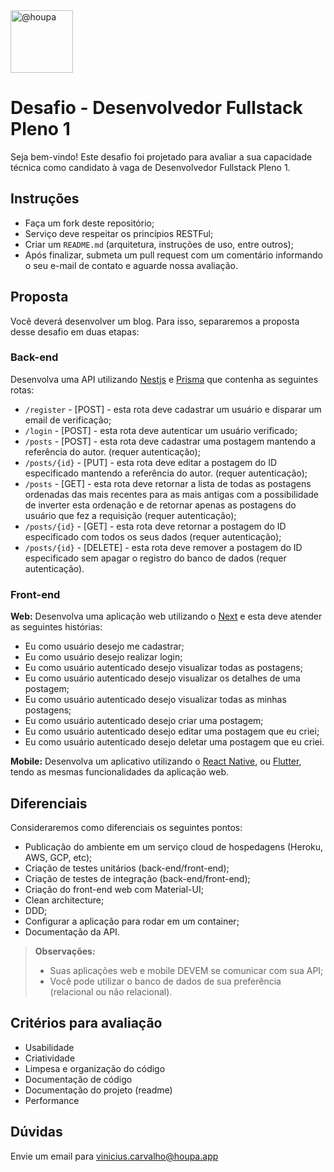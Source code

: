 <a href="https://houpa.app/" aria-label="Houpa" class="d-block tooltipped tooltipped-s">
  <img itemprop="image" class="flex-shrink-0 mb-3 mr-3 mb-md-0 mr-md-4" src="https://avatars.githubusercontent.com/u/51490241?s=200&amp;v=4" width="100" height="100" alt="@houpa">
</a>

# Desafio - Desenvolvedor Fullstack Pleno 1
Seja bem-vindo! Este desafio foi projetado para avaliar a sua capacidade técnica como candidato à vaga de Desenvolvedor Fullstack Pleno 1.

## Instruções
- Faça um fork deste repositório;
- Serviço deve respeitar os princípios RESTFul;
- Criar um `README.md` (arquitetura, instruções de uso, entre outros);
- Após finalizar, submeta um pull request com um comentário informando o seu e-mail de contato e aguarde nossa avaliação.

## Proposta
Você deverá desenvolver um blog. Para isso, separaremos a proposta desse desafio em duas etapas:

### Back-end
Desenvolva uma API utilizando [Nestjs](https://nestjs.com/) e [Prisma](https://www.prisma.io/) que contenha as seguintes rotas:
- `/register` - [POST] - esta rota deve cadastrar um usuário e disparar um email de verificação;
- `/login` - [POST] - esta rota deve autenticar um usuário verificado;
- `/posts` - [POST] - esta rota deve cadastrar uma postagem mantendo a referência do autor. (requer autenticação);
- `/posts/{id}` - [PUT] - esta rota deve editar a postagem do ID especificado mantendo a referência do autor. (requer autenticação);
- `/posts` - [GET] - esta rota deve retornar a lista de todas as postagens ordenadas das mais recentes para as mais antigas com a possibilidade de inverter esta ordenação e de retornar apenas as postagens do usuário que fez a requisição (requer autenticação);
- `/posts/{id}` - [GET] - esta rota deve retornar a postagem do ID especificado com todos os seus dados  (requer autenticação);
- `/posts/{id}` - [DELETE] - esta rota deve remover a postagem do ID especificado sem apagar o registro do banco de dados (requer autenticação).

### Front-end

**Web:** Desenvolva uma aplicação web utilizando o [Next](https://nextjs.org/) e esta deve atender as seguintes histórias:
 - Eu como usuário desejo me cadastrar;
 - Eu como usuário desejo realizar login;
 - Eu como usuário autenticado desejo visualizar todas as postagens;
 - Eu como usuário autenticado desejo visualizar os detalhes de uma postagem;
 - Eu como usuário autenticado desejo visualizar todas as minhas postagens;
 - Eu como usuário autenticado desejo criar uma postagem;
 - Eu como usuário autenticado desejo editar uma postagem que eu criei;
 - Eu como usuário autenticado desejo deletar uma postagem que eu criei.

**Mobile:** Desenvolva um aplicativo utilizando o [React Native](https://reactnative.dev/), ou [Flutter](https://flutter.dev/), tendo as mesmas funcionalidades da aplicação web.

## Diferenciais
Consideraremos como diferenciais os seguintes pontos:
- Publicação do ambiente em um serviço cloud de hospedagens (Heroku, AWS, GCP, etc);
- Criação de testes unitários (back-end/front-end);
- Criação de testes de integração (back-end/front-end);
- Criação do front-end web com Material-UI;
- Clean architecture;
- DDD;
- Configurar a aplicação para rodar em um container;
- Documentação da API.

> **Observações:**
> - Suas aplicações web e mobile DEVEM se comunicar com sua API;
> - Você pode utilizar o banco de dados de sua preferência (relacional ou não relacional).

## Critérios para avaliação
- Usabilidade
- Criatividade
- Limpesa e organização do código
- Documentação de código
- Documentação do projeto (readme)
- Performance

## Dúvidas
Envie um email para vinicius.carvalho@houpa.app
